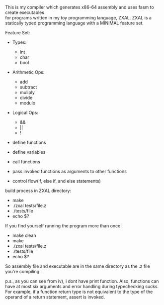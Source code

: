 This is my compiler which generates x86-64 assembly and uses fasm to create executables  
for programs written in my toy programming language, ZXAL.
ZXAL is a statically typed programming language with a MINIMAL feature set.

Feature Set:
- Types:
  - int
  - char
  - bool

- Arithmetic Ops:
  - add
  - subtract
  - muliply
  - divide 
  - modulo
  
- Logical Ops:
  - &&
  - ||
  - !

- define functions
- define variables
- call functions
- pass invoked functions as arguments to other functions 
- control flow(if, else if, and else statements)  

build process in ZXAL directory:
- make
- ./zxal tests/file.z
- ./tests/file
- echo $?

If you find yourself running the program more than once:
- make clean
- make
- ./zxal tests/file.z
- ./tests/file
- echo $?


So assembly file and executable are in the same directory as the .z file you're compiling.

p.s., as you can see from iv), i dont have print function. Also, functions can have at most six arguments and error handling during typechecking sucks.
For example, if a function return type is not equivalent to the type of the operand of a return statement, assert is invoked.
